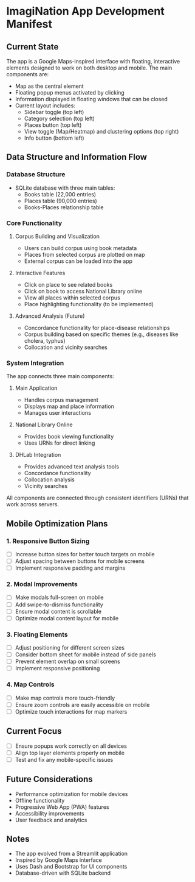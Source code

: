 # ImagiNation App Development Manifest

## Current State
The app is a Google Maps-inspired interface with floating, interactive elements designed to work on both desktop and mobile. The main components are:
- Map as the central element
- Floating popup menus activated by clicking
- Information displayed in floating windows that can be closed
- Current layout includes:
  - Sidebar toggle (top left)
  - Category selection (top left)
  - Places button (top left)
  - View toggle (Map/Heatmap) and clustering options (top right)
  - Info button (bottom left)

## Data Structure and Information Flow

### Database Structure
- SQLite database with three main tables:
  - Books table (22,000 entries)
  - Places table (90,000 entries)
  - Books-Places relationship table

### Core Functionality
1. Corpus Building and Visualization
   - Users can build corpus using book metadata
   - Places from selected corpus are plotted on map
   - External corpus can be loaded into the app

2. Interactive Features
   - Click on place to see related books
   - Click on book to access National Library online
   - View all places within selected corpus
   - Place highlighting functionality (to be implemented)

3. Advanced Analysis (Future)
   - Concordance functionality for place-disease relationships
   - Corpus building based on specific themes (e.g., diseases like cholera, typhus)
   - Collocation and vicinity searches

### System Integration
The app connects three main components:
1. Main Application
   - Handles corpus management
   - Displays map and place information
   - Manages user interactions

2. National Library Online
   - Provides book viewing functionality
   - Uses URNs for direct linking

3. DHLab Integration
   - Provides advanced text analysis tools
   - Concordance functionality
   - Collocation analysis
   - Vicinity searches

All components are connected through consistent identifiers (URNs) that work across servers.

## Mobile Optimization Plans

### 1. Responsive Button Sizing
- [ ] Increase button sizes for better touch targets on mobile
- [ ] Adjust spacing between buttons for mobile screens
- [ ] Implement responsive padding and margins

### 2. Modal Improvements
- [ ] Make modals full-screen on mobile
- [ ] Add swipe-to-dismiss functionality
- [ ] Ensure modal content is scrollable
- [ ] Optimize modal content layout for mobile

### 3. Floating Elements
- [ ] Adjust positioning for different screen sizes
- [ ] Consider bottom sheet for mobile instead of side panels
- [ ] Prevent element overlap on small screens
- [ ] Implement responsive positioning

### 4. Map Controls
- [ ] Make map controls more touch-friendly
- [ ] Ensure zoom controls are easily accessible on mobile
- [ ] Optimize touch interactions for map markers

## Current Focus
- [ ] Ensure popups work correctly on all devices
- [ ] Align top layer elements properly on mobile
- [ ] Test and fix any mobile-specific issues

## Future Considerations
- Performance optimization for mobile devices
- Offline functionality
- Progressive Web App (PWA) features
- Accessibility improvements
- User feedback and analytics

## Notes
- The app evolved from a Streamlit application
- Inspired by Google Maps interface
- Uses Dash and Bootstrap for UI components
- Database-driven with SQLite backend 